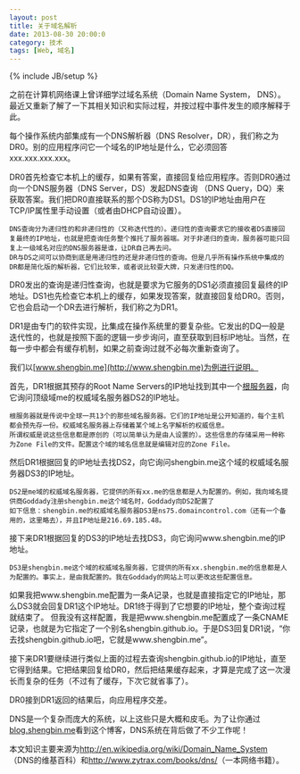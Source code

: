 ```yaml
---
layout: post
title: 关于域名解析
date: 2013-08-30 20:00:0
category: 技术
tags: [Web, 域名]
---
```

{% include JB/setup %}

之前在计算机网络课上曾详细学过域名系统（Domain Name System， DNS）。最近又重新了解了一下其相关知识和实际过程，并按过程中事件发生的顺序解释于此。

<!--more-->
每个操作系统内部集成有一个DNS解析器（DNS Resolver，DR），我们称之为DR0。别的应用程序问它一个域名的IP地址是什么，它必须回答xxx.xxx.xxx.xxx。

DR0首先检查它本机上的缓存，如果有答案，直接回复给应用程序。否则DR0通过向一个DNS服务器（DNS Server，DS）发起DNS查询 （DNS Query，DQ）来获取答案。我们把DR0直接联系的那个DS称为DS1。DS1的IP地址由用户在TCP/IP属性里手动设置（或者由DHCP自动设置）。

    DNS查询分为递归性的和非递归性的（又称迭代性的）。递归性的查询要求它的接收者DS直接回复最终的IP地址，也就是把查询任务整个推托了服务器端。对于非递归的查询，服务器可能只回复上一级域名对应的DNS服务器是谁，让DR自己再去问。
    DR与DS之间可以协商到底是用递归性的还是非递归性的查询。但是几乎所有操作系统中集成的DR都是简化版的解析器，它们比较笨，或者说比较耍大牌，只发递归性的DQ。

DR0发出的查询是递归性查询，也就是要求为它服务的DS1必须直接回复最终的IP地址。DS1也先检查它本机上的缓存，如果发现答案，就直接回复给DR0。否则，它也会启动一个DR去进行解析，我们称之为DR1。

DR1是由专门的软件实现，比集成在操作系统里的要复杂些。它发出的DQ一般是迭代性的，也就是按照下面的逻辑一步步询问，直至获取到目标IP地址。当然，在每一步中都会有缓存机制，如果之前查询过就不必每次重新查询了。

我们以[www.shengbin.me](http://www.shengbin.me)为例进行说明。

首先，DR1根据其预存的Root Name Servers的IP地址找到其中一个[根服务器](http://en.wikipedia.org/wiki/Root_Name_Server)，向它询问顶级域me的权威域名服务器DS2的IP地址。

    根服务器就是传说中全球一共13个的那些域名服务器。它们的IP地址是公开知道的，每个主机都会预先存一份。权威域名服务器上存储着某个域上名字解析的权威信息。
    所谓权威是说这些信息都是原创的（可以简单认为是由人设置的）。这些信息的存储采用一种称为Zone File的文件。配置这个域的域名信息就是编辑对应的Zone File。

然后DR1根据回复的IP地址去找DS2，向它询问shengbin.me这个域的权威域名服务器DS3的IP地址。

    DS2是me域的权威域名服务器，它提供的所有xx.me的信息都是人为配置的。例如，我向域名提供商Goddady注册shengbin.me这个域名时，Goddady向DS2配置了
    如下信息：shengbin.me的权威域名服务器DS3是ns75.domaincontrol.com（还有一个备用的，这里略去），并且IP地址是216.69.185.48。
	
接下来DR1根据回复的DS3的IP地址去找DS3，向它询问www.shengbin.me的IP地址。

    DS3是shengbin.me这个域的权威域名服务器，它提供的所有xx.shengbin.me的信息都是人为配置的。事实上，是由我配置的。我在Goddady的网站上可以更改这些配置信息。
	
如果我把www.shengbin.me配置为一条A记录，也就是直接指定它的IP地址，那么DS3就会回复DR1这个IP地址。DR1终于得到了它想要的IP地址，整个查询过程就结束了。
但我没有这样配置，我是把www.shengbin.me配置成了一条CNAME记录，也就是为它指定了一个别名shengbin.github.io。于是DS3回复DR1说，“你去找shengbin.github.io吧，它就是www.shengbin.me”。

接下来DR1要继续进行类似上面的过程去查询shengbin.github.io的IP地址，直至它得到结果。它把结果回复给DR0，然后把结果缓存起来，才算是完成了这一次漫长而复杂的任务（不过有了缓存，下次它就省事了）。

DR0接到DR1返回的结果后，向应用程序交差。

DNS是一个复杂而庞大的系统，以上这些只是大概和皮毛。为了让你通过[blog.shengbin.me](http://blog.shengbin.me)看到这个博客，DNS系统在背后做了不少工作呢！

本文知识主要来源为<http://en.wikipedia.org/wiki/Domain_Name_System>（DNS的维基百科）和<http://www.zytrax.com/books/dns/>（一本网络书籍）。
